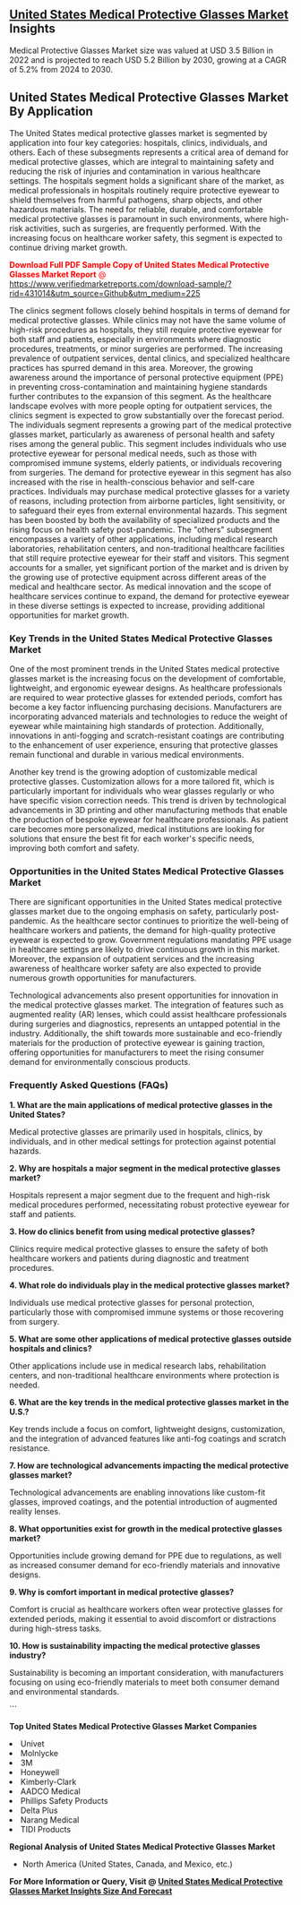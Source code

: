 <h2><a href="https://www.verifiedmarketreports.com/download-sample/?rid=431014&amp;utm_source=Github&amp;utm_medium=225" target="_blank">United States Medical Protective Glasses Market</a> Insights</h2><p>Medical Protective Glasses Market size was valued at USD 3.5 Billion in 2022 and is projected to reach USD 5.2 Billion by 2030, growing at a CAGR of 5.2% from 2024 to 2030.</p><p> <h2>United States Medical Protective Glasses Market By Application</h2> <p>The United States medical protective glasses market is segmented by application into four key categories: hospitals, clinics, individuals, and others. Each of these subsegments represents a critical area of demand for medical protective glasses, which are integral to maintaining safety and reducing the risk of injuries and contamination in various healthcare settings. The hospitals segment holds a significant share of the market, as medical professionals in hospitals routinely require protective eyewear to shield themselves from harmful pathogens, sharp objects, and other hazardous materials. The need for reliable, durable, and comfortable medical protective glasses is paramount in such environments, where high-risk activities, such as surgeries, are frequently performed. With the increasing focus on healthcare worker safety, this segment is expected to continue driving market growth. <p><span class=""><span style="color: #ff0000;"><strong>Download Full PDF Sample Copy of United States Medical Protective Glasses Market Report</strong> @ </span><a href="https://www.verifiedmarketreports.com/download-sample/?rid=431014&amp;utm_source=Github&amp;utm_medium=225" target="_blank">https://www.verifiedmarketreports.com/download-sample/?rid=431014&amp;utm_source=Github&amp;utm_medium=225</a></span></p> The clinics segment follows closely behind hospitals in terms of demand for medical protective glasses. While clinics may not have the same volume of high-risk procedures as hospitals, they still require protective eyewear for both staff and patients, especially in environments where diagnostic procedures, treatments, or minor surgeries are performed. The increasing prevalence of outpatient services, dental clinics, and specialized healthcare practices has spurred demand in this area. Moreover, the growing awareness around the importance of personal protective equipment (PPE) in preventing cross-contamination and maintaining hygiene standards further contributes to the expansion of this segment. As the healthcare landscape evolves with more people opting for outpatient services, the clinics segment is expected to grow substantially over the forecast period. The individuals segment represents a growing part of the medical protective glasses market, particularly as awareness of personal health and safety rises among the general public. This segment includes individuals who use protective eyewear for personal medical needs, such as those with compromised immune systems, elderly patients, or individuals recovering from surgeries. The demand for protective eyewear in this segment has also increased with the rise in health-conscious behavior and self-care practices. Individuals may purchase medical protective glasses for a variety of reasons, including protection from airborne particles, light sensitivity, or to safeguard their eyes from external environmental hazards. This segment has been boosted by both the availability of specialized products and the rising focus on health safety post-pandemic. The "others" subsegment encompasses a variety of other applications, including medical research laboratories, rehabilitation centers, and non-traditional healthcare facilities that still require protective eyewear for their staff and visitors. This segment accounts for a smaller, yet significant portion of the market and is driven by the growing use of protective equipment across different areas of the medical and healthcare sector. As medical innovation and the scope of healthcare services continue to expand, the demand for protective eyewear in these diverse settings is expected to increase, providing additional opportunities for market growth. <h3>Key Trends in the United States Medical Protective Glasses Market</h3> <p>One of the most prominent trends in the United States medical protective glasses market is the increasing focus on the development of comfortable, lightweight, and ergonomic eyewear designs. As healthcare professionals are required to wear protective glasses for extended periods, comfort has become a key factor influencing purchasing decisions. Manufacturers are incorporating advanced materials and technologies to reduce the weight of eyewear while maintaining high standards of protection. Additionally, innovations in anti-fogging and scratch-resistant coatings are contributing to the enhancement of user experience, ensuring that protective glasses remain functional and durable in various medical environments.</p> <p>Another key trend is the growing adoption of customizable medical protective glasses. Customization allows for a more tailored fit, which is particularly important for individuals who wear glasses regularly or who have specific vision correction needs. This trend is driven by technological advancements in 3D printing and other manufacturing methods that enable the production of bespoke eyewear for healthcare professionals. As patient care becomes more personalized, medical institutions are looking for solutions that ensure the best fit for each worker's specific needs, improving both comfort and safety.</p> <h3>Opportunities in the United States Medical Protective Glasses Market</h3> <p>There are significant opportunities in the United States medical protective glasses market due to the ongoing emphasis on safety, particularly post-pandemic. As the healthcare sector continues to prioritize the well-being of healthcare workers and patients, the demand for high-quality protective eyewear is expected to grow. Government regulations mandating PPE usage in healthcare settings are likely to drive continuous growth in this market. Moreover, the expansion of outpatient services and the increasing awareness of healthcare worker safety are also expected to provide numerous growth opportunities for manufacturers.</p> <p>Technological advancements also present opportunities for innovation in the medical protective glasses market. The integration of features such as augmented reality (AR) lenses, which could assist healthcare professionals during surgeries and diagnostics, represents an untapped potential in the industry. Additionally, the shift towards more sustainable and eco-friendly materials for the production of protective eyewear is gaining traction, offering opportunities for manufacturers to meet the rising consumer demand for environmentally conscious products.</p> <h3>Frequently Asked Questions (FAQs)</h3> <p><strong>1. What are the main applications of medical protective glasses in the United States?</strong></p> <p>Medical protective glasses are primarily used in hospitals, clinics, by individuals, and in other medical settings for protection against potential hazards.</p> <p><strong>2. Why are hospitals a major segment in the medical protective glasses market?</strong></p> <p>Hospitals represent a major segment due to the frequent and high-risk medical procedures performed, necessitating robust protective eyewear for staff and patients.</p> <p><strong>3. How do clinics benefit from using medical protective glasses?</strong></p> <p>Clinics require medical protective glasses to ensure the safety of both healthcare workers and patients during diagnostic and treatment procedures.</p> <p><strong>4. What role do individuals play in the medical protective glasses market?</strong></p> <p>Individuals use medical protective glasses for personal protection, particularly those with compromised immune systems or those recovering from surgery.</p> <p><strong>5. What are some other applications of medical protective glasses outside hospitals and clinics?</strong></p> <p>Other applications include use in medical research labs, rehabilitation centers, and non-traditional healthcare environments where protection is needed.</p> <p><strong>6. What are the key trends in the medical protective glasses market in the U.S.?</strong></p> <p>Key trends include a focus on comfort, lightweight designs, customization, and the integration of advanced features like anti-fog coatings and scratch resistance.</p> <p><strong>7. How are technological advancements impacting the medical protective glasses market?</strong></p> <p>Technological advancements are enabling innovations like custom-fit glasses, improved coatings, and the potential introduction of augmented reality lenses.</p> <p><strong>8. What opportunities exist for growth in the medical protective glasses market?</strong></p> <p>Opportunities include growing demand for PPE due to regulations, as well as increased consumer demand for eco-friendly materials and innovative designs.</p> <p><strong>9. Why is comfort important in medical protective glasses?</strong></p> <p>Comfort is crucial as healthcare workers often wear protective glasses for extended periods, making it essential to avoid discomfort or distractions during high-stress tasks.</p> <p><strong>10. How is sustainability impacting the medical protective glasses industry?</strong></p> <p>Sustainability is becoming an important consideration, with manufacturers focusing on using eco-friendly materials to meet both consumer demand and environmental standards.</p> ```</p><p><strong>Top United States Medical Protective Glasses Market Companies</strong></p><div data-test-id=""><p><li>Univet</li><li> Molnlycke</li><li> 3M</li><li> Honeywell</li><li> Kimberly-Clark</li><li> AADCO Medical</li><li> Phillips Safety Products</li><li> Delta Plus</li><li> Narang Medical</li><li> TIDI Products</li></p><div><strong>Regional Analysis of&nbsp;United States Medical Protective Glasses Market</strong></div><ul><li dir="ltr"><p dir="ltr">North America&nbsp;(United States, Canada, and Mexico, etc.)</p></li></ul><p><strong>For More Information or Query, Visit @&nbsp;</strong><strong><a href="https://www.verifiedmarketreports.com/product/medical-protective-glasses-market/?utm_source=Github&amp;utm_medium=225" target="_blank">United States Medical Protective Glasses Market Insights Size And Forecast</a></strong></p></div>
